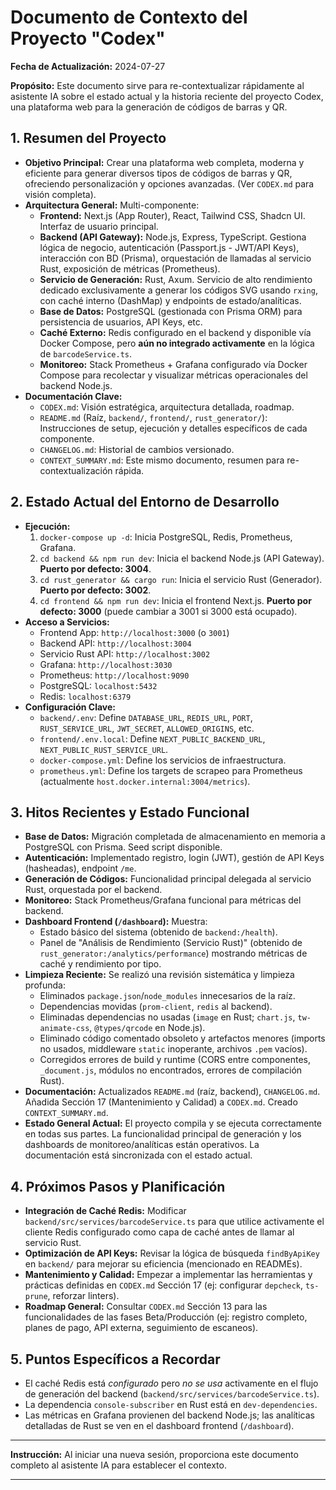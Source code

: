 # Documento de Contexto del Proyecto "Codex"

**Fecha de Actualización:** 2024-07-27

**Propósito:** Este documento sirve para re-contextualizar rápidamente al asistente IA sobre el estado actual y la historia reciente del proyecto Codex, una plataforma web para la generación de códigos de barras y QR.

## 1. Resumen del Proyecto

*   **Objetivo Principal:** Crear una plataforma web completa, moderna y eficiente para generar diversos tipos de códigos de barras y QR, ofreciendo personalización y opciones avanzadas. (Ver `CODEX.md` para visión completa).
*   **Arquitectura General:** Multi-componente:
    *   **Frontend:** Next.js (App Router), React, Tailwind CSS, Shadcn UI. Interfaz de usuario principal.
    *   **Backend (API Gateway):** Node.js, Express, TypeScript. Gestiona lógica de negocio, autenticación (Passport.js - JWT/API Keys), interacción con BD (Prisma), orquestación de llamadas al servicio Rust, exposición de métricas (Prometheus).
    *   **Servicio de Generación:** Rust, Axum. Servicio de alto rendimiento dedicado exclusivamente a generar los códigos SVG usando `rxing`, con caché interno (DashMap) y endpoints de estado/analíticas.
    *   **Base de Datos:** PostgreSQL (gestionada con Prisma ORM) para persistencia de usuarios, API Keys, etc.
    *   **Caché Externo:** Redis configurado en el backend y disponible vía Docker Compose, pero **aún no integrado activamente** en la lógica de `barcodeService.ts`.
    *   **Monitoreo:** Stack Prometheus + Grafana configurado vía Docker Compose para recolectar y visualizar métricas operacionales del backend Node.js.
*   **Documentación Clave:**
    *   `CODEX.md`: Visión estratégica, arquitectura detallada, roadmap.
    *   `README.md` (Raíz, `backend/`, `frontend/`, `rust_generator/`): Instrucciones de setup, ejecución y detalles específicos de cada componente.
    *   `CHANGELOG.md`: Historial de cambios versionado.
    *   `CONTEXT_SUMMARY.md`: Este mismo documento, resumen para re-contextualización rápida.

## 2. Estado Actual del Entorno de Desarrollo

*   **Ejecución:**
    1.  `docker-compose up -d`: Inicia PostgreSQL, Redis, Prometheus, Grafana.
    2.  `cd backend && npm run dev`: Inicia el backend Node.js (API Gateway). **Puerto por defecto: 3004**.
    3.  `cd rust_generator && cargo run`: Inicia el servicio Rust (Generador). **Puerto por defecto: 3002**.
    4.  `cd frontend && npm run dev`: Inicia el frontend Next.js. **Puerto por defecto: 3000** (puede cambiar a 3001 si 3000 está ocupado).
*   **Acceso a Servicios:**
    *   Frontend App: `http://localhost:3000` (o `3001`)
    *   Backend API: `http://localhost:3004`
    *   Servicio Rust API: `http://localhost:3002`
    *   Grafana: `http://localhost:3030`
    *   Prometheus: `http://localhost:9090`
    *   PostgreSQL: `localhost:5432`
    *   Redis: `localhost:6379`
*   **Configuración Clave:**
    *   `backend/.env`: Define `DATABASE_URL`, `REDIS_URL`, `PORT`, `RUST_SERVICE_URL`, `JWT_SECRET`, `ALLOWED_ORIGINS`, etc.
    *   `frontend/.env.local`: Define `NEXT_PUBLIC_BACKEND_URL`, `NEXT_PUBLIC_RUST_SERVICE_URL`.
    *   `docker-compose.yml`: Define los servicios de infraestructura.
    *   `prometheus.yml`: Define los targets de scrapeo para Prometheus (actualmente `host.docker.internal:3004/metrics`).

## 3. Hitos Recientes y Estado Funcional

*   **Base de Datos:** Migración completada de almacenamiento en memoria a PostgreSQL con Prisma. Seed script disponible.
*   **Autenticación:** Implementado registro, login (JWT), gestión de API Keys (hasheadas), endpoint `/me`.
*   **Generación de Códigos:** Funcionalidad principal delegada al servicio Rust, orquestada por el backend.
*   **Monitoreo:** Stack Prometheus/Grafana funcional para métricas del backend.
*   **Dashboard Frontend (`/dashboard`):** Muestra:
    *   Estado básico del sistema (obtenido de `backend:/health`).
    *   Panel de "Análisis de Rendimiento (Servicio Rust)" (obtenido de `rust_generator:/analytics/performance`) mostrando métricas de caché y rendimiento por tipo.
*   **Limpieza Reciente:** Se realizó una revisión sistemática y limpieza profunda:
    *   Eliminados `package.json`/`node_modules` innecesarios de la raíz.
    *   Dependencias movidas (`prom-client`, `redis` al backend).
    *   Eliminadas dependencias no usadas (`image` en Rust; `chart.js`, `tw-animate-css`, `@types/qrcode` en Node.js).
    *   Eliminado código comentado obsoleto y artefactos menores (imports no usados, middleware `static` inoperante, archivos `.pem` vacíos).
    *   Corregidos errores de build y runtime (CORS entre componentes, `_document.js`, módulos no encontrados, errores de compilación Rust).
*   **Documentación:** Actualizados `README.md` (raíz, backend), `CHANGELOG.md`. Añadida Sección 17 (Mantenimiento y Calidad) a `CODEX.md`. Creado `CONTEXT_SUMMARY.md`.
*   **Estado General Actual:** El proyecto compila y se ejecuta correctamente en todas sus partes. La funcionalidad principal de generación y los dashboards de monitoreo/analíticas están operativos. La documentación está sincronizada con el estado actual.

## 4. Próximos Pasos y Planificación

*   **Integración de Caché Redis:** Modificar `backend/src/services/barcodeService.ts` para que utilice activamente el cliente Redis configurado como capa de caché antes de llamar al servicio Rust.
*   **Optimización de API Keys:** Revisar la lógica de búsqueda `findByApiKey` en `backend/` para mejorar su eficiencia (mencionado en READMEs).
*   **Mantenimiento y Calidad:** Empezar a implementar las herramientas y prácticas definidas en `CODEX.md` Sección 17 (ej: configurar `depcheck`, `ts-prune`, reforzar linters).
*   **Roadmap General:** Consultar `CODEX.md` Sección 13 para las funcionalidades de las fases Beta/Producción (ej: registro completo, planes de pago, API externa, seguimiento de escaneos).

## 5. Puntos Específicos a Recordar

*   El caché Redis está *configurado* pero *no se usa* activamente en el flujo de generación del backend (`backend/src/services/barcodeService.ts`).
*   La dependencia `console-subscriber` en Rust está en `dev-dependencies`.
*   Las métricas en Grafana provienen del backend Node.js; las analíticas detalladas de Rust se ven en el dashboard frontend (`/dashboard`).

---

**Instrucción:** Al iniciar una nueva sesión, proporciona este documento completo al asistente IA para establecer el contexto.

--- 